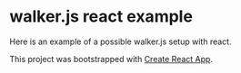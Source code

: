 # walker.js react example

Here is an example of a possible walker.js setup with react.

This project was bootstrapped with [Create React App](https://github.com/facebook/create-react-app).
